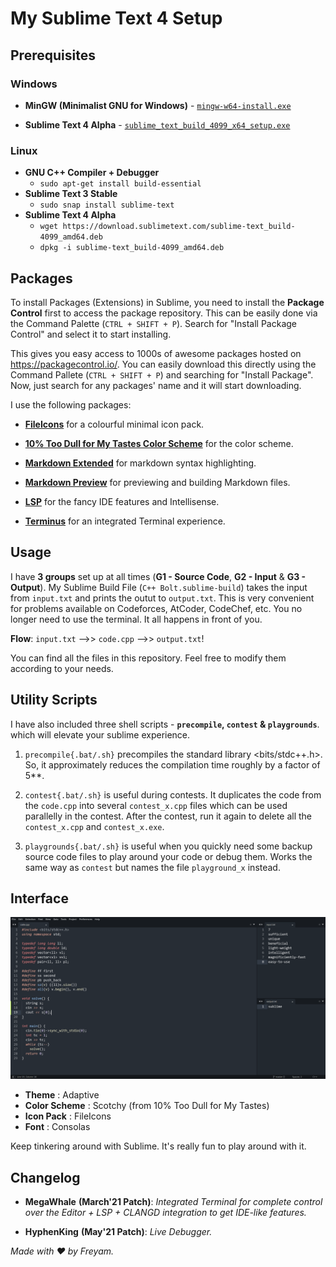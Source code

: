 # My Sublime Text 4 Setup

## Prerequisites
### Windows
* **MinGW (Minimalist GNU for Windows)** - [`mingw-w64-install.exe`](https://sourceforge.net/projects/mingw-w64/files/Toolchains%20targetting%20Win32/Personal%20Builds/mingw-builds/installer/mingw-w64-install.exe/download "Direct Download Link")

* **Sublime Text 4 Alpha** - [`sublime_text_build_4099_x64_setup.exe`](https://download.sublimetext.com/sublime_text_build_4099_x64_setup.exe "Direct Download Link")
### Linux
* **GNU C++ Compiler + Debugger**
    - `sudo apt-get install build-essential`
* **Sublime Text 3 Stable**
    - `sudo snap install sublime-text`
* **Sublime Text 4 Alpha**
    - `wget https://download.sublimetext.com/sublime-text_build-4099_amd64.deb`
    - `dpkg -i sublime-text_build-4099_amd64.deb`

## Packages

To install Packages (Extensions) in Sublime, you need to install the **Package Control** first to access the package repository. This can be easily done via the Command Palette (`CTRL + SHIFT + P`). Search for "Install Package Control" and select it to start installing.

This gives you easy access to 1000s of awesome packages hosted on https://packagecontrol.io/. You can easily download this directly using the Command Pallete (`CTRL + SHIFT + P`) and searching for "Install Package". Now, just search for any packages' name and it will start downloading.

I use the following packages:

* [**FileIcons**](https://packagecontrol.io/packages/FileIcons "Download Link") for a colourful minimal icon pack.

* [**10% Too Dull for My Tastes Color Scheme**](https://packagecontrol.io/packages/10%25%20Too%20Dull%20for%20My%20Tastes%20Color%20Scheme "Download Link") for the color scheme.

* [**Markdown Extended**](https://packagecontrol.io/packages/Markdown%20Extended "Download Link") for markdown syntax highlighting.

* [**Markdown Preview**](https://packagecontrol.io/packages/MarkdownPreview "Download Link") for previewing and building Markdown files.

* [**LSP**](https://packagecontrol.io/packages/LSP "Download Link") for the fancy IDE features and Intellisense.

* [**Terminus**](https://packagecontrol.io/packages/Terminus "Download Link") for an integrated Terminal experience.

## Usage
I have **3 groups** set up at all times (**G1 - Source Code**, **G2 - Input** & **G3 - Output**). My Sublime Build File (`C++ Bolt.sublime-build`) takes the input from `input.txt` and prints the outut to `output.txt`. This is very convenient for problems available on Codeforces, AtCoder, CodeChef, etc. You no longer need to use the terminal. It all happens in front of you.

**Flow**: `input.txt` -->> `code.cpp` -->> `output.txt`!

You can find all the files in this repository. Feel free to modify them according to your needs.

## Utility Scripts
I have also included three shell scripts - **`precompile`,  `contest` & `playgrounds`**. which will elevate your sublime experience.

1. `precompile{.bat/.sh}` precompiles the standard library \<bits/stdc++.h\>. So, it approximately reduces the compilation time roughly by a factor of 5**.

2. `contest{.bat/.sh}` is useful during contests. It duplicates the code from the `code.cpp` into several `contest_x.cpp` files which can be used parallelly in the contest. After the contest, run it again to delete all the `contest_x.cpp` and `contest_x.exe`.

3. `playgrounds{.bat/.sh}` is useful when you quickly need some backup source code files to play around your code or debug them. Works the same way as `contest` but names the file `playground_x` instead.


## Interface

![My Interface](utils/ui.png "My Interface")

* **Theme** : Adaptive
* **Color Scheme** : Scotchy (from 10% Too Dull for My Tastes)
* **Icon Pack** : FileIcons
* **Font** : Consolas

Keep tinkering around with Sublime. It's really fun to play around with it.

## Changelog
* **MegaWhale** **(March'21 Patch)**: *Integrated Terminal for complete control over the Editor + LSP + CLANGD integration to get IDE-like features.*

* **HyphenKing** **(May'21 Patch)**: *Live Debugger.*


*Made with :heart: by Freyam.*
